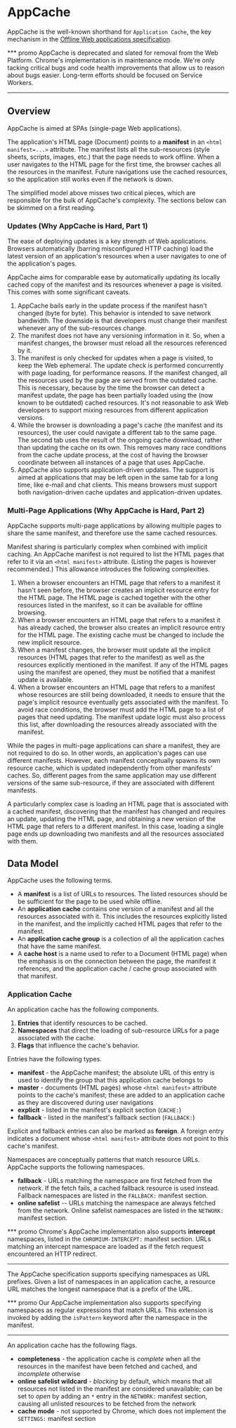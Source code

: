 # AppCache

AppCache is the well-known shorthand for `Application Cache`, the key mechanism
in the
[Offline Web applications specification](https://html.spec.whatwg.org/multipage/offline.html#offline).

*** promo
AppCache is deprecated and slated for removal from the Web Platform. Chrome's
implementation is in maintenance mode. We're only tacking critical bugs and code
health improvements that allow us to reason about bugs easier. Long-term efforts
should be focused on Service Workers.
***


## Overview

AppCache is aimed at SPAs (single-page Web applications).

The application's HTML page (Document) points to a **manifest** in an `<html
manifest=...>` attribute. The manifest lists all the sub-resources (style
sheets, scripts, images, etc.) that the page needs to work offline. When a
user navigates to the HTML page for the first time, the browser caches all
the resources in the manifest. Future navigations use the cached resources,
so the application still works even if the network is down.

The simplified model above misses two critical pieces, which are responsible for
the bulk of AppCache's complexity. The sections below can be skimmed on a first
reading.

### Updates (Why AppCache is Hard, Part 1)

The ease of deploying updates is a key strength of Web applications. Browsers
automatically (barring misconfigured HTTP caching) load the latest version of
an application's resources when a user navigates to one of the application's
pages.

AppCache aims for comparable ease by automatically updating its locally cached
copy of the manifest and its resources whenever a page is visited. This comes
with some significant caveats.

1. AppCache bails early in the update process if the manifest hasn't changed
   (byte for byte). This behavior is intended to save network bandwidth.
   The downside is that developers must change their manifest whenever any of
   the sub-resources change.
2. The manifest does not have any versioning information in it. So, when a
   manifest changes, the browser must reload all the resources referenced by
   it.
3. The manifest is only checked for updates when a page is visited, to keep the
   Web ephemeral. The update check is performed concurrently with page loading,
   for performance reasons. If the manifest changed, all the resources used
   by the page are served from the outdated cache. This is necessary, because by
   the time the browser can detect a manifest update, the page has been
   partially loaded using the (now known to be outdated) cached resources.
   It's not reasonable to ask Web developers to support mixing resources from
   different application versions.
4. While the browser is downloading a page's cache (the manifest and its
   resources), the user could navigate a different tab to the same page. The
   second tab uses the result of the ongoing cache download, rather than
   updating the cache on its own. This removes many race conditions from the
   cache update process, at the cost of having the browser coordinate between
   all instances of a page that uses AppCache.
5. AppCache also supports application-driven updates. The support is aimed at
   applications that may be left open in the same tab for a long time, like
   e-mail and chat clients. This means browsers must support both
   navigation-driven cache updates and application-driven updates.

### Multi-Page Applications (Why AppCache is Hard, Part 2)

AppCache supports multi-page applications by allowing multiple pages to share
the same manifest, and therefore use the same cached resources.

Manifest sharing is particularly complex when combined with implicit caching.
An AppCache manifest is not required to list the HTML pages that refer to it
via an `<html manifest>` attribute. (Listing the pages is however recommended.)
This allowance introduces the following complexities.

1. When a browser encounters an HTML page that refers to a manifest it hasn't
   seen before, the browser creates an implicit resource entry for the HTML
   page. The HTML page is cached together with the other resources listed in
   the manifest, so it can be available for offline browsing.
2. When a browser encounters an HTML page that refers to a manifest it has
   already cached, the browser also creates an implicit resource entry for
   the HTML page. The existing cache must be changed to include the new
   implicit resource.
3. When a manifest changes, the browser must update all the implicit resources
   (HTML pages that refer to the manifest) as well as the resources explicitly
   mentioned in the manifest. If any of the HTML pages using the manifest are
   opened, they must be notified that a manifest update is available.
4. When a browser encounters an HTML page that refers to a manifest whose
   resources are still being downloaded, it needs to ensure that the page's
   implicit resource eventually gets associated with the manifest. To avoid race
   conditions, the browser must add the HTML page to a list of pages that need
   updating. The manifest update logic must also process this list, after
   downloading the resources already associated with the manifest.

While the pages in multi-page applications can share a manifest, they are not
required to do so. In other words, an application's pages can use different
manifests. However, each manifest conceptually spawns its own resource cache,
which is updated independently from other manifests' caches. So, different pages
from the same application may use different versions of the same sub-resource,
if they are associated with different manifests.

A particularly complex case is loading an HTML page that is associated with a
cached manifest, discovering that the manifest has changed and requires an
update, updating the HTML page, and obtaining a new version of the HTML page
that refers to a different manifest. In this case, loading a single page ends up
downloading two manifests and all the resources associated with them.


## Data Model

AppCache uses the following terms.

* A **manifest** is a list of URLs to resources. The listed resources should be
  be sufficient for the page to be used while offline.
* An **application cache** contains one version of a manifest and all the
  resources associated with it. This includes the resources explicitly listed in
  the manifest, and the implicitly cached HTML pages that refer to the manifest.
* An **application cache group** is a collection of all the application caches
  that have the same manifest.
* A **cache host** is a name used to refer to a Document (HTML page) when the
  emphasis is on the connection between the page, the manifest it references,
  and the application cache / cache group associated with that manifest.

### Application Cache

An application cache has the following components.

1. **Entries** that identify resources to be cached.
2. **Namespaces** that direct the loading of sub-resource URLs for a page
   associated with the cache.
3. **Flags** that influence the cache's behavior.

Entries have the following types.

* **manifest** - the AppCache manifest; the absolute URL of this entry is used
  to identify the group that this application cache belongs to
* **master** - documents (HTML pages) whose `<html manifest>` attribute points
  to the cache's manifest; these are added to an application cache as they are
  discovered during user navigations
* **explicit** - listed in the manifest's explicit section (`CACHE:`)
* **fallback** - listed in the manifest's fallback section (`FALLBACK:`)

Explicit and fallback entries can also be marked as **foreign**. A foreign entry
indicates a document whose `<html manifest>` attribute does not point to this
cache's manifest.

Namespaces are conceptually patterns that match resource URLs. AppCache supports
the following namespaces.

* **fallback** - URLs matching the namespace are first fetched from the network.
  If the fetch fails, a cached fallback resource is used instead. Fallback
  namespaces are listed in the `FALLBACK:` manifest section.
* **online safelist** -- URLs matching the namespace are always fetched from the
  network. Online safelist namespaces are listed in the `NETWORK:` manifest
  section.

*** promo
Chrome's AppCache implementation also supports **intercept** namespaces, listed
in the `CHROMIUM-INTERCEPT:` manifest section. URLs matching an intercept
namespace are loaded as if the fetch request encountered an HTTP redirect.
***

The AppCache specification supports specifying namespaces as URL prefixes. Given
a list of namespaces in an application cache, a resource URL matches the longest
namespace that is a prefix of the URL.

*** promo
Our AppCache implementation also supports specifying namespaces as regular
expressions that match URLs. This extension is invoked by adding the `isPattern`
keyword after the namespace in the manifest.
***

An application cache has the following flags.

* **completeness** - the application cache is *complete* when all the resources
  in the manifest have been fetched and cached, and *incomplete* otherwise
* **online safelist wildcard** - *blocking* by default, which means that all
  resources not listed in the manifest are considered unavailable; can be set
  to *open* by adding an `*` entry in the `NETWORK:` manifest section, causing
  all unlisted resources to be fetched from the network
* **cache mode** - not supported by Chrome, which does not implement the
  `SETTINGS:` manifest section
